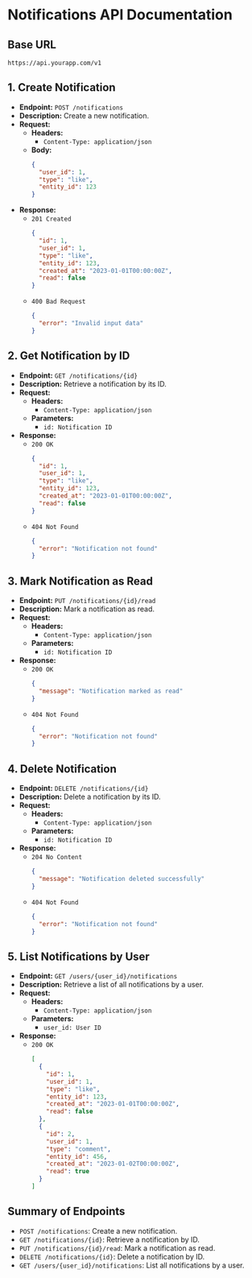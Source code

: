 # Notifications API Documentation

## Base URL

`https://api.yourapp.com/v1`

## 1. Create Notification

- **Endpoint:** `POST /notifications`
- **Description:** Create a new notification.
- **Request:**
  - **Headers:**
    - `Content-Type: application/json`
  - **Body:**
    ```json
    {
      "user_id": 1,
      "type": "like",
      "entity_id": 123
    }
    ```
- **Response:**
  - `201 Created`
    ```json
    {
      "id": 1,
      "user_id": 1,
      "type": "like",
      "entity_id": 123,
      "created_at": "2023-01-01T00:00:00Z",
      "read": false
    }
    ```
  - `400 Bad Request`
    ```json
    {
      "error": "Invalid input data"
    }
    ```

## 2. Get Notification by ID

- **Endpoint:** `GET /notifications/{id}`
- **Description:** Retrieve a notification by its ID.
- **Request:**
  - **Headers:**
    - `Content-Type: application/json`
  - **Parameters:**
    - `id: Notification ID`
- **Response:**
  - `200 OK`
    ```json
    {
      "id": 1,
      "user_id": 1,
      "type": "like",
      "entity_id": 123,
      "created_at": "2023-01-01T00:00:00Z",
      "read": false
    }
    ```
  - `404 Not Found`
    ```json
    {
      "error": "Notification not found"
    }
    ```

## 3. Mark Notification as Read

- **Endpoint:** `PUT /notifications/{id}/read`
- **Description:** Mark a notification as read.
- **Request:**
  - **Headers:**
    - `Content-Type: application/json`
  - **Parameters:**
    - `id: Notification ID`
- **Response:**
  - `200 OK`
    ```json
    {
      "message": "Notification marked as read"
    }
    ```
  - `404 Not Found`
    ```json
    {
      "error": "Notification not found"
    }
    ```

## 4. Delete Notification

- **Endpoint:** `DELETE /notifications/{id}`
- **Description:** Delete a notification by its ID.
- **Request:**
  - **Headers:**
    - `Content-Type: application/json`
  - **Parameters:**
    - `id: Notification ID`
- **Response:**
  - `204 No Content`
    ```json
    {
      "message": "Notification deleted successfully"
    }
    ```
  - `404 Not Found`
    ```json
    {
      "error": "Notification not found"
    }
    ```

## 5. List Notifications by User

- **Endpoint:** `GET /users/{user_id}/notifications`
- **Description:** Retrieve a list of all notifications by a user.
- **Request:**
  - **Headers:**
    - `Content-Type: application/json`
  - **Parameters:**
    - `user_id: User ID`
- **Response:**
  - `200 OK`
    ```json
    [
      {
        "id": 1,
        "user_id": 1,
        "type": "like",
        "entity_id": 123,
        "created_at": "2023-01-01T00:00:00Z",
        "read": false
      },
      {
        "id": 2,
        "user_id": 1,
        "type": "comment",
        "entity_id": 456,
        "created_at": "2023-01-02T00:00:00Z",
        "read": true
      }
    ]
    ```

## Summary of Endpoints

- `POST /notifications`: Create a new notification.
- `GET /notifications/{id}`: Retrieve a notification by ID.
- `PUT /notifications/{id}/read`: Mark a notification as read.
- `DELETE /notifications/{id}`: Delete a notification by ID.
- `GET /users/{user_id}/notifications`: List all notifications by a user.
